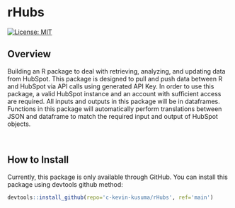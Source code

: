 # rHubs

[![License: MIT](https://img.shields.io/badge/License-MIT-blue.svg)](https://opensource.org/licenses/MIT)

## Overview

Building an R package to deal with retrieving, analyzing, and updating data from HubSpot. This package is designed to pull and push data between R and HubSpot via API calls using generated API Key. In order to use this package, a valid HubSpot instance and an account with sufficient access are required. All inputs and outputs in this package will be in dataframes. Functions in this package will automatically perform translations between JSON and dataframe to match the required input and output of HubSpot objects.

<br>

## How to Install
Currently, this package is only available through GitHub. You can install this package using devtools github method:
```r
devtools::install_github(repo='c-kevin-kusuma/rHubs', ref='main')
```
